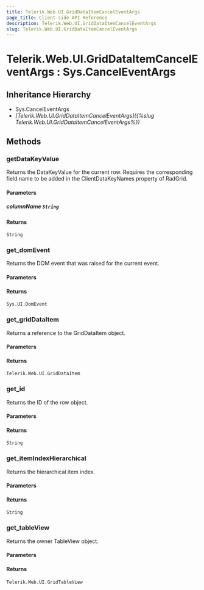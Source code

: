 ```yaml
---
title: Telerik.Web.UI.GridDataItemCancelEventArgs
page_title: Client-side API Reference
description: Telerik.Web.UI.GridDataItemCancelEventArgs
slug: Telerik.Web.UI.GridDataItemCancelEventArgs
---
```


# Telerik.Web.UI.GridDataItemCancelEventArgs : Sys.CancelEventArgs 

## Inheritance Hierarchy

* Sys.CancelEventArgs
* *[Telerik.Web.UI.GridDataItemCancelEventArgs]({%slug Telerik.Web.UI.GridDataItemCancelEventArgs%})*


## Methods

###  getDataKeyValue

Returns the DataKeyValue for the current row. Requires the corresponding field name to be added in the ClientDataKeyNames property of RadGrid.

#### Parameters

##### columnName `String`

#### Returns

`String` 

### get_domEvent

Returns the DOM event that was raised for the current event.

#### Parameters

#### Returns

`Sys.UI.DomEvent` 

### get_gridDataItem

Returns a reference to the GridDataItem object.

#### Parameters

#### Returns

`Telerik.Web.UI.GridDataItem` 

### get_id

Returns the ID of the row object.

#### Parameters

#### Returns

`String` 

### get_itemIndexHierarchical

Returns the hierarchical item index.

#### Parameters

#### Returns

`String` 

### get_tableView

Returns the owner TableView object.

#### Parameters

#### Returns

`Telerik.Web.UI.GridTableView` 




